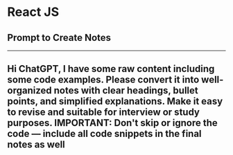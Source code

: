 # React JS
## Prompt to Create Notes 
---
Hi ChatGPT, I have some raw content including some code examples. Please convert it into well-organized notes with clear headings, bullet points, and simplified explanations. Make it easy to revise and suitable for interview or study purposes.
IMPORTANT: Don't skip or ignore the code — include all code snippets in the final notes as well
---